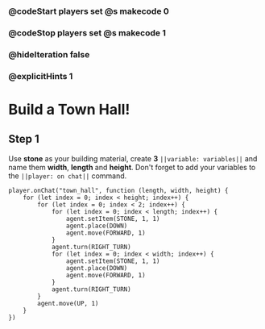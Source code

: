 ### @codeStart players set @s makecode 0
### @codeStop players set @s makecode 1

### @hideIteration false 
### @explicitHints 1


# Build a Town Hall!

## Step 1
Use **stone** as your building material, create **3** ``||variable: variables||`` and name them **width**, **length** and **height**. Don't forget to add your variables to the ``||player: on chat||`` command.

```ghost
player.onChat("town_hall", function (length, width, height) {
    for (let index = 0; index < height; index++) {
        for (let index = 0; index < 2; index++) {
            for (let index = 0; index < length; index++) {
                agent.setItem(STONE, 1, 1)
                agent.place(DOWN)
                agent.move(FORWARD, 1)
            }
            agent.turn(RIGHT_TURN)
            for (let index = 0; index < width; index++) {
                agent.setItem(STONE, 1, 1)
                agent.place(DOWN)
                agent.move(FORWARD, 1)
            }
            agent.turn(RIGHT_TURN)
        }
        agent.move(UP, 1)
    }
})
```
